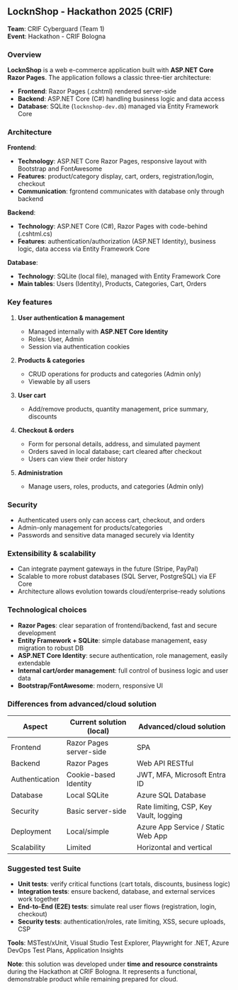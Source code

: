## LocknShop - Hackathon 2025 (CRIF)

**Team**: CRIF Cyberguard (Team 1)  
**Event**: Hackathon - CRIF Bologna

### Overview
**LocknShop** is a web e-commerce application built with **ASP.NET Core Razor Pages**. The application follows a classic three-tier architecture:

- **Frontend**: Razor Pages (.cshtml) rendered server-side  
- **Backend**: ASP.NET Core (C#) handling business logic and data access  
- **Database**: SQLite (`locknshop-dev.db`) managed via Entity Framework Core

### Architecture

**Frontend**:
- **Technology**: ASP.NET Core Razor Pages, responsive layout with Bootstrap and FontAwesome  
- **Features**: product/category display, cart, orders, registration/login, checkout  
- **Communication**: fgrontend communicates with database only through backend  

**Backend**:
- **Technology**: ASP.NET Core (C#), Razor Pages with code-behind (.cshtml.cs)  
- **Features**: authentication/authorization (ASP.NET Identity), business logic, data access via Entity Framework Core  

**Database**:
- **Technology**: SQLite (local file), managed with Entity Framework Core  
- **Main tables**: Users (Identity), Products, Categories, Cart, Orders

### Key features

1. **User authentication & management**
   - Managed internally with **ASP.NET Core Identity**  
   - Roles: User, Admin  
   - Session via authentication cookies  

2. **Products & categories**
   - CRUD operations for products and categories (Admin only)  
   - Viewable by all users  

3. **User cart**
   - Add/remove products, quantity management, price summary, discounts  

4. **Checkout & orders**
   - Form for personal details, address, and simulated payment  
   - Orders saved in local database; cart cleared after checkout  
   - Users can view their order history  

5. **Administration**
   - Manage users, roles, products, and categories (Admin only)  

### Security
- Authenticated users only can access cart, checkout, and orders  
- Admin-only management for products/categories  
- Passwords and sensitive data managed securely via Identity  

### Extensibility & scalability
- Can integrate payment gateways in the future (Stripe, PayPal)  
- Scalable to more robust databases (SQL Server, PostgreSQL) via EF Core  
- Architecture allows evolution towards cloud/enterprise-ready solutions  

### Technological choices

- **Razor Pages**: clear separation of frontend/backend, fast and secure development  
- **Entity Framework + SQLite**: simple database management, easy migration to robust DB  
- **ASP.NET Core Identity**: secure authentication, role management, easily extendable  
- **Internal cart/order management**: full control of business logic and user data  
- **Bootstrap/FontAwesome**: modern, responsive UI  

### Differences from advanced/cloud solution

| Aspect                | Current solution (local)            | Advanced/cloud solution        |
|-----------------------|------------------------------------|-------------------------------|
| Frontend              | Razor Pages server-side            | SPA                           |
| Backend               | Razor Pages                        | Web API RESTful               |
| Authentication        | Cookie-based Identity              | JWT, MFA, Microsoft Entra ID  |
| Database              | Local SQLite                       | Azure SQL Database             |
| Security              | Basic server-side                  | Rate limiting, CSP, Key Vault, logging |
| Deployment            | Local/simple                       | Azure App Service / Static Web App |
| Scalability           | Limited                            | Horizontal and vertical       |


### Suggested test Suite
- **Unit tests**: verify critical functions (cart totals, discounts, business logic)  
- **Integration tests**: ensure backend, database, and external services work together  
- **End-to-End (E2E) tests**: simulate real user flows (registration, login, checkout)  
- **Security tests**: authentication/roles, rate limiting, XSS, secure uploads, CSP  

**Tools**: MSTest/xUnit, Visual Studio Test Explorer, Playwright for .NET, Azure DevOps Test Plans, Application Insights

**Note**: this solution was developed under **time and resource constraints** during the Hackathon at CRIF Bologna. It represents a functional, demonstrable product while remaining prepared for cloud.
